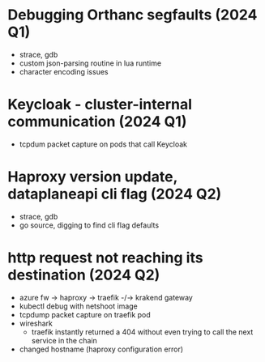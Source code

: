 # Debugging Orthanc segfaults (2024 Q1)
- strace, gdb
- custom json-parsing routine in lua runtime
- character encoding issues

# Keycloak - cluster-internal communication (2024 Q1)
- tcpdum packet capture on pods that call Keycloak

# Haproxy version update, dataplaneapi cli flag (2024 Q2)
- strace, gdb
- go source, digging to find cli flag defaults

# http request not reaching its destination (2024 Q2)
- azure fw -> haproxy -> traefik -/-> krakend gateway
- kubectl debug with netshoot image
- tcpdump packet capture on traefik pod
- wireshark
  - traefik instantly returned a 404 without even trying to call the next service in the chain
- changed hostname (haproxy configuration error)
